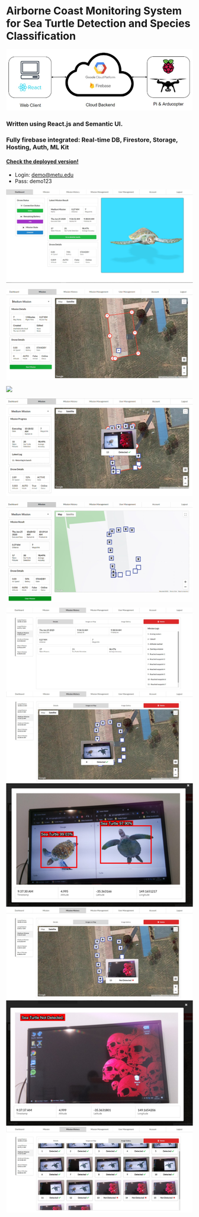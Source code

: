 # Airborne Coast Monitoring System for Sea Turtle Detection and Species Classification

<p align="center"> 
<img src="images/context.jpg" />
</p>

### Written using React.js and Semantic UI.
### Fully firebase integrated: Real-time DB, Firestore, Storage, Hosting, Auth, ML Kit


#### [Check the deployed version!](https://seaturtle.cloud/)
- Login: demo@metu.edu 
- Pass: demo123

![Screenshot](images/homepage.jpg)

![Screenshot](images/start_mission.jpg)

![](images/editmission.gif)

![Screenshot](images/active_mission.jpg)

![Screenshot](images/result_mission.jpg)

![Screenshot](images/history_1.jpg)
![Screenshot](images/history_2.jpg)
![Screenshot](images/history_3.jpg)
![Screenshot](images/history_4.jpg)
![Screenshot](images/history_5.jpg)
![Screenshot](images/history_6.jpg)



